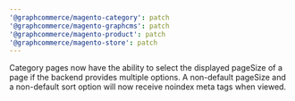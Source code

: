 ```yaml
---
'@graphcommerce/magento-category': patch
'@graphcommerce/magento-graphcms': patch
'@graphcommerce/magento-product': patch
'@graphcommerce/magento-store': patch
---
```


Category pages now have the ability to select the displayed pageSize of a page if the backend provides multiple options. A non-default pageSize and a non-default sort option will now receive noindex meta tags when viewed.
